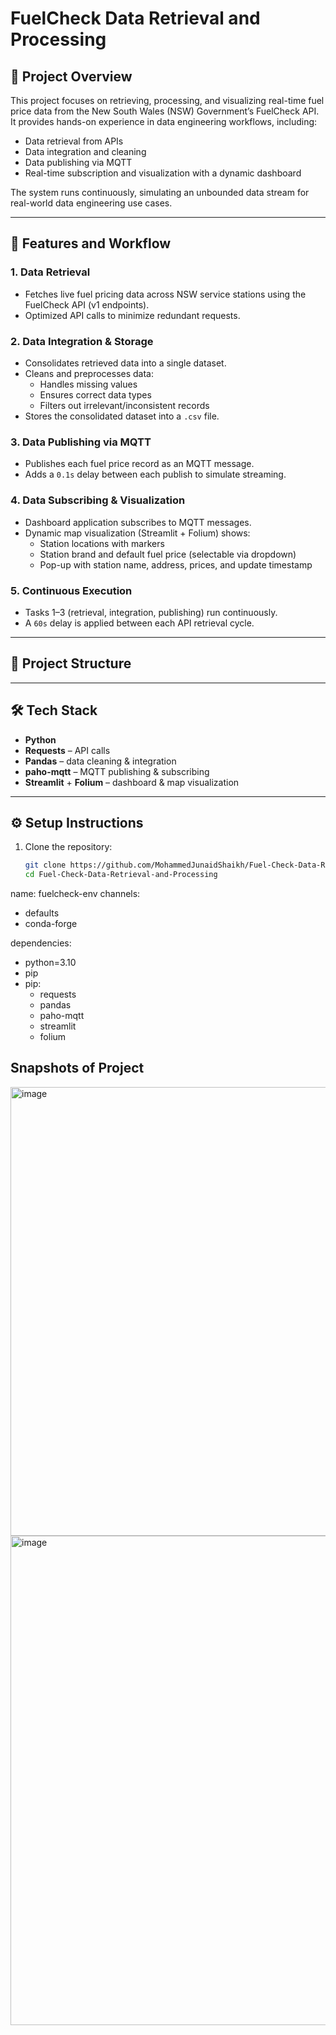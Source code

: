 # FuelCheck Data Retrieval and Processing  

## 📌 Project Overview  
This project focuses on retrieving, processing, and visualizing real-time fuel price data from the New South Wales (NSW) Government’s FuelCheck API.  
It provides hands-on experience in data engineering workflows, including:  
- Data retrieval from APIs  
- Data integration and cleaning  
- Data publishing via MQTT  
- Real-time subscription and visualization with a dynamic dashboard  

The system runs continuously, simulating an unbounded data stream for real-world data engineering use cases.  

---

## 🚀 Features and Workflow  

### 1. Data Retrieval  
- Fetches live fuel pricing data across NSW service stations using the FuelCheck API (v1 endpoints).  
- Optimized API calls to minimize redundant requests.  

### 2. Data Integration & Storage  
- Consolidates retrieved data into a single dataset.  
- Cleans and preprocesses data:  
  - Handles missing values  
  - Ensures correct data types  
  - Filters out irrelevant/inconsistent records  
- Stores the consolidated dataset into a `.csv` file.  

### 3. Data Publishing via MQTT  
- Publishes each fuel price record as an MQTT message.  
- Adds a `0.1s` delay between each publish to simulate streaming.  

### 4. Data Subscribing & Visualization  
- Dashboard application subscribes to MQTT messages.  
- Dynamic map visualization (Streamlit + Folium) shows:  
  - Station locations with markers  
  - Station brand and default fuel price (selectable via dropdown)  
  - Pop-up with station name, address, prices, and update timestamp  

### 5. Continuous Execution  
- Tasks 1–3 (retrieval, integration, publishing) run continuously.  
- A `60s` delay is applied between each API retrieval cycle.  

---

## 📂 Project Structure  


---

## 🛠️ Tech Stack  

- **Python**  
- **Requests** – API calls  
- **Pandas** – data cleaning & integration  
- **paho-mqtt** – MQTT publishing & subscribing  
- **Streamlit** + **Folium** – dashboard & map visualization  

---

## ⚙️ Setup Instructions  

1. Clone the repository:  
   ```bash
   git clone https://github.com/MohammedJunaidShaikh/Fuel-Check-Data-Retrieval-and-Processing.git
   cd Fuel-Check-Data-Retrieval-and-Processing

  name: fuelcheck-env
channels:
  - defaults
  - conda-forge

dependencies:
  - python=3.10
  - pip
  - pip:
      - requests
      - pandas
      - paho-mqtt
      - streamlit
      - folium

## Snapshots of Project
<img width="1088" height="718" alt="image" src="https://github.com/user-attachments/assets/a3820103-88b1-44e7-9091-4c65caa30128" />
<img width="990" height="783" alt="image" src="https://github.com/user-attachments/assets/b62fd372-b9f9-4cc6-899b-0a4c557b4a41" />

